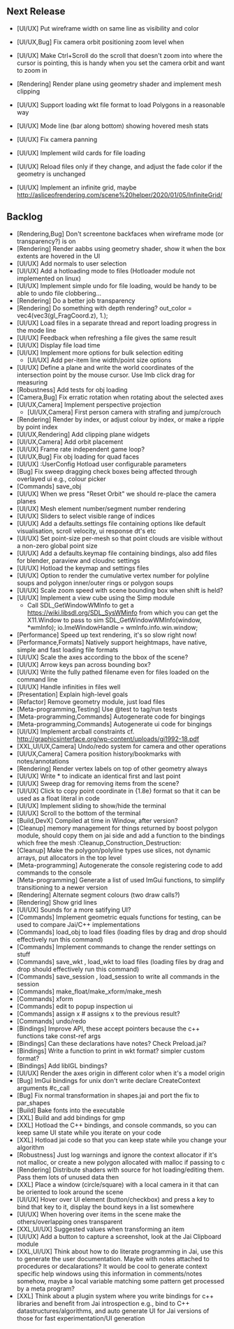 ## Next Release

- [UI/UX] Put wireframe width on same line as visibility and color

- [UI/UX,Bug] Fix camera orbit positioning zoom level when
- [UI/UX] Make Ctrl+Scroll do the scroll that doesn't zoom into where the cursor is pointing, this is handy when you set the camera orbit and want to zoom in
- [Rendering] Render plane using geometry shader and implement mesh clipping
- [UI/UX] Support loading wkt file format to load Polygons in a reasonable way
- [UI/UX] Mode line (bar along bottom) showing hovered mesh stats
- [UI/UX] Fix camera panning
- [UI/UX] Implement wild cards for file loading
- [UI/UX] Reload files only if they change, and adjust the fade color if the geometry is unchanged
- [UI/UX] Implement an infinite grid, maybe http://asliceofrendering.com/scene%20helper/2020/01/05/InfiniteGrid/

## Backlog

- [Rendering,Bug] Don't screentone backfaces when wireframe mode (or transparency?) is on
- [Rendering] Render aabbs using geometry shader, show it when the box extents are hovered in the UI
- [UI/UX] Add normals to user selection
- [UI/UX] Add a hotloading mode to files (Hotloader module not implemented on linux)
- [UI/UX] Implement simple undo for file loading, would be handy to be able to undo file clobbering...
- [Rendering] Do a better job transparency
- [Rendering] Do something with depth rendering? out_color = vec4(vec3(gl_FragCoord.z), 1.);
- [UI/UX] Load files in a separate thread and report loading progress in the mode line
- [UI/UX] Feedback when refreshing a file gives the same result
- [UI/UX] Display file load time
- [UI/UX] Implement more options for bulk selection editing
  - [UI/UX] Add per-item line width/point size options
- [UI/UX] Define a plane and write the world coordinates of the intersection point by the mouse cursor. Use lmb click drag for measuring
- [Robustness] Add tests for obj loading
- [Camera,Bug] Fix erratic rotation when rotating about the selected axes
- [UI/UX,Camera] Implement perspective projection
  - [UI/UX,Camera] First person camera with strafing and jump/crouch
- [Rendering] Render by index, or adjust colour by index, or make a ripple by point index
- [UI/UX,Rendering] Add clipping plane widgets
- [UI/UX,Camera] Add orbit placement
- [UI/UX] Frame rate independent game loop?
- [UI/UX,Bug] Fix obj loading for quad faces
- [UI/UX] :UserConfig Hotload user configurable parameters
- [Bug] Fix sweep dragging check boxes being affected through overlayed ui e.g., colour picker
- [Commands] save_obj <filename> <optional-element-index-list>
- [UI/UX] When we press "Reset Orbit" we should re-place the camera planes
- [UI/UX] Mesh element number/segment number rendering
- [UI/UX] Sliders to select visible range of indices
- [UI/UX] Add a defaults.settings file containing options like default visualisation, scroll velocity, ui response dt's etc
- [UI/UX] Set point-size per-mesh so that point clouds are visible without a non-zero global point size
- [UI/UX] Add a defaults.keymap file containing bindings, also add files for blender, paraview and cloudnc settings
- [UI/UX] Hotload the keymap and settings files
- [UI/UX] Option to render the cumulative vertex number for polyline soups and polygon inner/outer rings or polygon soups
- [UI/UX] Scale zoom speed with scene bounding box when shift is held?
- [UI/UX] Implement a view cube using the Simp module
  - Call SDL_GetWindowWMInfo to get a https://wiki.libsdl.org/SDL_SysWMinfo from which you can get the X11.Window to pass to sim
        SDL_GetWindowWMInfo(window, *wmInfo);
        io.ImeWindowHandle = wmInfo.info.win.window;
- [Performance] Speed up text rendering, it's so slow right now!
- [Performance,Formats] Natively support heightmaps, have native, simple and fast loading file formats
- [UI/UX] Scale the axes according to the bbox of the scene?
- [UI/UX] Arrow keys pan across bounding box?
- [UI/UX] Write the fully pathed filename even for files loaded on the command line
- [UI/UX] Handle infinities in files well
- [Presentation] Explain high-level goals
- [Refactor] Remove geometry module, just load files
- [Meta-programming,Testing] Use @test to tag/run tests
- [Meta-programming,Commands] Autogenerate code for bingings
- [Meta-programming,Commands] Autogenerate ui code for bingings
- [UI/UX] Implement arcball constraints cf. http://graphicsinterface.org/wp-content/uploads/gi1992-18.pdf
- [XXL,UI/UX,Camera] Undo/redo system for camera and other operations
- [UI/UX,Camera] Camera position history/bookmarks with notes/annotations
- [Rendering] Render vertex labels on top of other geometry always
- [UI/UX] Write * to indicate an identical first and last point
- [UI/UX] Sweep drag for removing items from the scene?
- [UI/UX] Click to copy point coordinate in {1.8e} format so that it can be used as a float literal in code
- [UI/UX] Implement sliding to show/hide the terminal
- [UI/UX] Scroll to the bottom of the terminal
- [Build,DevX] Compiled at time in Window, after version?
- [Cleanup] memory management for things returned by boost polygon module, should copy them on jai side and add a function to the bindings which free the mesh :Cleanup_Construction_Destruction:
- [Cleanup] Make the polygon/polyline types use slices, not dynamic arrays, put allocators in the top level
- [Meta-programming] Autogenerate the console registering code to add commands to the console
- [Meta-programming] Generate a list of used ImGui functions, to simplify transitioning to a newer version
- [Rendering] Alternate segment colours (two draw calls?)
- [Rendering] Show grid lines
- [UI/UX] Sounds for a more satifying UI?
- [Commands] Implement geometric equals functions for testing, can be used to compare Jai/C++ implementations
- [Commands] load_obj <filename> to load files (loading files by drag and drop should effectively run this command)
- [Commands] Implement commands to change the render settings on stuff
- [Commands] save_wkt <filename>, load_wkt <filename> to load files (loading files by drag and drop should effectively run this command)
- [Commands] save_session <filename>, load_session <session> to write all commands in the session
- [Commands] make_float/make_xform/make_mesh
- [Commands] xform <id> <transform>
- [Commands] edit <id> to popup inspection ui
- [Commands] assign x # assigns x to the previous result?
- [Commands] undo/redo
- [Bindings] Improve API, these accept pointers because the c++ functions take const-ref args
- [Bindings] Can these declarations have notes? Check Preload.jai?
- [Bindings] Write a function to print in wkt format? simpler custom format?
- [Bindings] Add libIGL bindings?
- [UI/UX] Render the axes origin in different color when it's a model origin
- [Bug] ImGui bindings for unix don't write declare CreateContext arguments #c_call
- [Bug] Fix normal transformation in shapes.jai and port the fix to par_shapes
- [Build] Bake fonts into the executable
- [XXL] Build and add bindings for gmp
- [XXL] Hotload the C++ bindings, and console commands, so you can keep same UI state while you iterate on your code
- [XXL] Hotload jai code so that you can keep state while you change your algorithm
- [Robustness] Just log warnings and ignore the context allocator if it's not malloc, or create a new polygon allocated with malloc if passing to c
- [Rendering] Distribute shaders with source for hot loading/editing them. Pass them lots of unused data then
- [XXL] Place a window (circle/square) with a local camera in it that can be oriented to look around the scene
- [UI/UX] Hover over UI element (button/checkbox) and press a key to bind that key to it, display the bound keys in a list somewhere
- [UI/UX] When hovering over items in the scene make the others/overlapping ones transparent
- [XXL,UI/UX] Suggested values when transforming an item
- [UI/UX] Add a button to capture a screenshot, look at the Jai Clipboard module
- [XXL,UI/UX] Think about how to do literate programming in Jai, use this to generate the user documentation. Maybe with notes attached to procedures or decalarations? It would be cool to generate context specific help windows using this information in comments/notes somehow, maybe a local variable matching some pattern get processed by a meta program?
- [XXL] Think about a plugin system where you write bindings for c++ libraries and benefit from Jai introspection e.g., bind to C++ datastructures/algorithms, and auto generate UI for Jai versions of those for fast experimentation/UI generation

